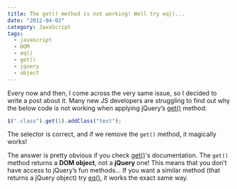 ```yaml
---
title: The get() method is not working! Well try eq()...
date: "2012-04-02"
category: JavaScript
tags:
  - javascript
  - DOM
  - eq()
  - get()
  - jquery
  - object
---
```


Every now and then, I come across the very same issue, so I decided to write a post about it. Many new JS developers are struggling to find out why the below code is not working when applying jQuery’s [get()](http://api.jquery.com/get/) method:

```js
$(".class").get(1).addClass("test");
```

The selector is correct, and if we remove the `get()` method, it magically works!

The answer is pretty obvious if you check [get()](http://api.jquery.com/get/)'s documentation. The `get()` method returns a **DOM object**, not a **jQuery** one! This means that you don’t have access to jQuery’s fun methods... If you want a similar method (that returns a jQuery object) try [eq()](http://api.jquery.com/eq/), it works the exact same way.
